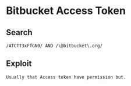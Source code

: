 # Bitbucket Access Token

## Search

```
/ATCTT3xFfGN0/ AND /\@bitbucket\.org/
```

## Exploit

```
Usually that Access token have permission but.
```
